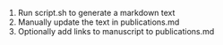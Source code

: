 1. Run script.sh to generate a markdown text
2. Manually update the text in publications.md
3. Optionally add links to manuscript to publications.md
